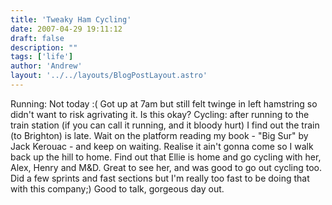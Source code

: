 ```yaml
---
title: 'Tweaky Ham Cycling'
date: 2007-04-29 19:11:12
draft: false
description: ""
tags: ['life']
author: 'Andrew'
layout: '../../layouts/BlogPostLayout.astro'
---
```


Running: Not today :( Got up at 7am but still felt twinge in left hamstring so didn't want to risk agrivating it. Is this okay? Cycling: after running to the train station (if you can call it running, and it bloody hurt) I find out the train (to Brighton) is late. Wait on the platform reading my book - "Big Sur" by Jack Kerouac - and keep on waiting. Realise it ain't gonna come so I walk back up the hill to home. Find out that Ellie is home and go cycling with her, Alex, Henry and M&D. Great to see her, and was good to go out cycling too. Did a few sprints and fast sections but I'm really too fast to be doing that with this company;) Good to talk, gorgeous day out.
